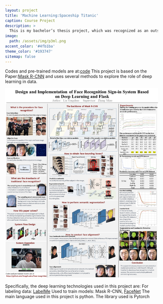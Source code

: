 ```yaml
---
layout: project
title: 'Machine Learning:Spaceship Titanic'
caption: Course Project
description: >
  This is my bachelor’s thesis project, which was recognized as an outstanding thesis by Qingdao Agricultural University in 2023.
image: 
  path: /assets/img/p3ml.png
accent_color: '#4fb1ba'
theme_color: '#193747'
sitemap: false
---
```

Codes and pre-trained models are at:[code](https://github.com/YongshuoLiu/Face-recognition)
This project is based on the Paper:[Mask R-CNN](https://arxiv.org/abs/1703.06870) and uses several methods to explore the role of deep learning in data.

![Surp 2021 Cohort](/assets/img/ResearchPoster_5680.png)

Specifically, the deep learning technologies used in this project are:
For labeling data: [LabelMe](https://github.com/labelmeai/labelme)
Used to train models: Mask R-CNN, [FaceNet](https://github.com/davidsandberg/facenet)
The main language used in this project is python. The library used is Pytorch

